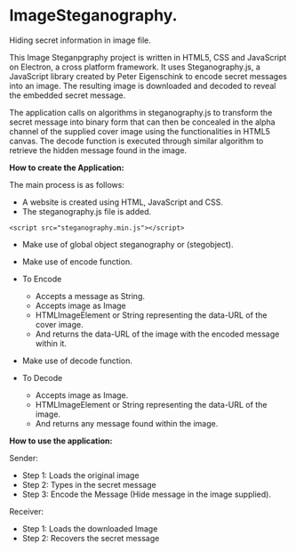 # ImageSteganography.
Hiding secret information in image file.

This Image Steganpgraphy project is written in HTML5, CSS and JavaScript on Electron, a cross platform framework.
It uses Steganography.js, a JavaScript library created by Peter Eigenschink to encode secret messages into an image. The resulting image is downloaded and decoded to reveal the embedded secret message.

The application calls on algorithms in steganography.js to transform the secret message into binary form that can then be concealed in the alpha channel of the supplied cover image using the functionalities in HTML5 canvas. The decode function is executed through similar algorithm to retrieve the hidden message found in the image.

**How to create the Application:**

The main process is as follows:
* A website is created using HTML, JavaScript and CSS.
* The steganography.js file is added.

```<script src="steganography.min.js"></script>```

*	Make use of global object steganography or (stegobject).

*	Make use of encode function.
* To Encode
    * Accepts a message as String. 
    * Accepts image as Image
    * HTMLImageElement or String representing the data-URL of the cover image.
    * And returns the data-URL of the image with the encoded message within it.

*  Make use of decode function.
* To Decode
    * Accepts image as Image.
    * HTMLImageElement or String representing the data-URL of the image.
    * And returns any message found within the image.

**How to use the application:**

Sender:

* Step 1: Loads the original image
* Step 2: Types in the secret message
* Step 3:  Encode the Message (Hide message in the image supplied).

Receiver: 
* Step 1: Loads the downloaded Image
* Step 2: Recovers the secret message
